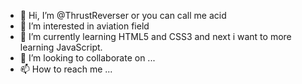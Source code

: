 - 👋 Hi, I’m @ThrustReverser or you can call me acid
- 👀 I’m interested in aviation field
- 🌱 I’m currently learning HTML5 and CSS3 and next i want to more learning JavaScript.
- 💞️ I’m looking to collaborate on ...
- 📫 How to reach me ...

<!---
ThrustReverser/ThrustReverser is a ✨ special ✨ repository because its `README.md` (this file) appears on your GitHub profile.
You can click the Preview link to take a look at your changes.
--->
